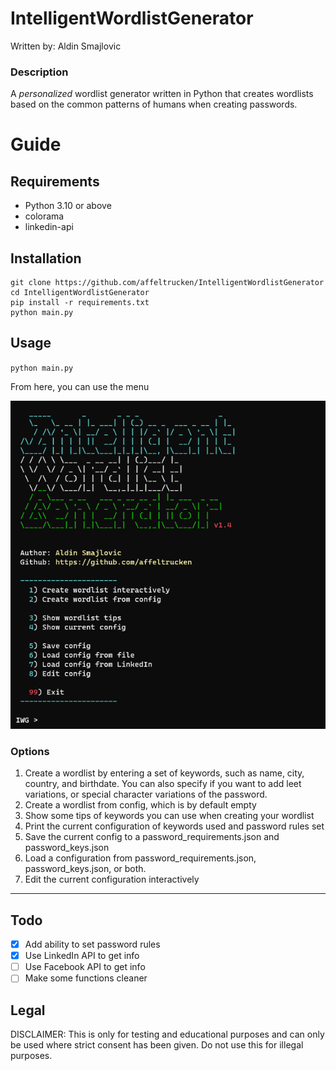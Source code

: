 # IntelligentWordlistGenerator
Written by: Aldin Smajlovic


### Description

A *personalized* wordlist generator written in Python that creates wordlists based on the common patterns of humans when creating passwords. 



# Guide

## Requirements

- Python 3.10 or above
- colorama
- linkedin-api

## Installation
```
git clone https://github.com/affeltrucken/IntelligentWordlistGenerator
cd IntelligentWordlistGenerator
pip install -r requirements.txt
python main.py
```

## Usage

`python main.py`

From here, you can use the menu

![menu](https://github.com/affeltrucken/IntelligentWordlistGenerator/raw/main/menu.png)

### Options

1. Create a wordlist by entering a set of keywords, such as name, city, country, and birthdate. You can also specify if you want to add leet variations, or special character variations of the password.
2. Create a wordlist from config, which is by default empty
3. Show some tips of keywords you can use when creating your wordlist
4. Print the current configuration of keywords used and password rules set
5. Save the current config to a password_requirements.json and password_keys.json
6. Load a configuration from password_requirements.json, password_keys.json, or both.
7. Edit the current configuration interactively

---

## Todo

- [x] Add ability to set password rules
- [x] Use LinkedIn API to get info
- [ ] Use Facebook API to get info
- [ ] Make some functions cleaner

## Legal

DISCLAIMER: This is only for testing and educational purposes and can only be used where strict consent has been given. Do not use this for illegal purposes.
